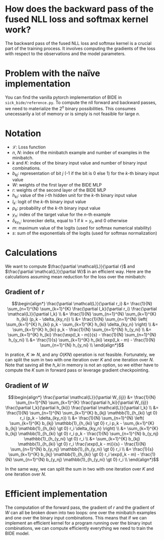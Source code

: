 # How does the backward pass of the fused NLL loss and softmax kernel work?

The backward pass of the fused NLL loss and softmax kernel is a crucial part of the training process. It involves computing the gradients of the loss with respect to the observations and the model parameters.

# Problem with the naïve implementation
You can find the vanilla pytorch implementation of BIDE in `sick_bide/reference.py`. To compute the nll forward and backward passes, we need to materialize the $2^n$ binary possibilities. This consumes unecessarily a lot of memory or is simply is not feasible for large $n$.

# Notation

* $\mathcal{L}$: Loss function 
* $n$, *N*: index of the minibatch example and number of examples in the minibatch.
* $k$ and $K$: index of the binary input value and number of binary input combinations.
* $b_{kj}$: representation of bit $j$ (-1 if the bit is 0 else 1) for the $k$-th binary input value
* $W$: weights of the first layer of the BIDE MLP
* $r$: weights of the second layer of the BIDE MLP
* $h_{ki}$: value of the $i$-th hidden unit for the $k$-th binary input value
* $l_{k}$: logit of the $k$-th binary input value
* $p_{k}$: probability of the $k$-th binary input value
* $y_n$: index of the target value for the $n$-th example
* $\delta_{ky_n}$: kronecker delta, equal to 1 if $k = y_n$ and 0 otherwise
* $m$: maximum value of the logits (used for softmax numerical stability)
* $s$: sum of the exponentials of the logits (used for softmax normalization)

# Calculations
We want to compute $\frac{\partial \mathcal{L}}{\partial r}$ and $\frac{\partial \mathcal{L}}{\partial W}$ in an efficient way. Here are the calculations assuming mean reduction for the loss over the minibatch:
## Gradient of *r*
```math
\begin{align*}
\frac{\partial \mathcal{L}}{\partial r_i} &= \frac{1}{N} \sum_{n=1}^{N} \sum_{k=1}^{K} \frac{\partial l_k}{\partial r_i} \frac{\partial \mathcal{L}}{\partial l_k} \\
&= \frac{1}{N} \sum_{n=1}^{N} \sum_{k=1}^{K} h_{ki} (p_k - \delta_{ky_n}) \\
&= \frac{1}{N} \sum_{n=1}^{N} \left( \sum_{k=1}^{K} h_{ki} p_k - \sum_{k=1}^{K} h_{ki} \delta_{ky_n} \right) \\
&= \sum_{k=1}^{K} h_{ki} p_k - \frac{1}{N} \sum_{n=1}^{N} h_{y_ni} \\
&= \sum_{k=1}^{K} h_{ki} \frac{\exp(l_k - m)}{s} - \frac{1}{N} \sum_{n=1}^{N} h_{y_ni} \\
&= \frac{1}{s} \sum_{k=1}^{K} h_{ki} \exp(l_k - m) - \frac{1}{N} \sum_{n=1}^{N} h_{y_ni} \\
\end{align*}
```
In pratice, $K \gg N$, and any $O(KN)$ operation is not feasible.
Fortunately, we can split the sum in two with one iteration over $K$ and one iteration over $N$.
Note that saving all the *h_ki* in memory is not an option, so we either have to compute the $K$ sum in forward pass or leverage gradient checkpointing.

## Gradient of *W*
```math
\begin{align*}
\frac{\partial \mathcal{L}}{\partial W_{ij}} &= \frac{1}{N} \sum_{n=1}^{N} \sum_{k=1}^{K} \frac{\partial h_ki}{\partial W_{ij}} \frac{\partial l_k}{\partial h_{ki}} \frac{\partial \mathcal{L}}{\partial l_k} \\
&= \frac{1}{N} \sum_{n=1}^{N} \sum_{k=1}^{K} b_{kj} \mathbb{1}_{h_{ki} \gt 0} r_i (p_k - \delta_{ky_n}) \\
&= \frac{1}{N} \sum_{n=1}^{N} \left( \sum_{k=1}^{K} b_{kj} \mathbb{1}_{h_{ki} \gt 0} r_i p_k - \sum_{k=1}^{K} b_{kj} \mathbb{1}_{h_{ki} \gt 0} r_i \delta_{ky_n} \right) \\
&= \sum_{k=1}^{K} b_{kj} \mathbb{1}_{h_{ki} \gt 0} r_i p_k - \frac{1}{N} \sum_{n=1}^{N} b_{y_nj} \mathbb{1}_{h_{y_ni} \gt 0} r_i \\
&= \sum_{k=1}^{K} b_{kj} \mathbb{1}_{h_{ki} \gt 0} r_i \frac{\exp(l_k - m)}{s} - \frac{1}{N} \sum_{n=1}^{N} b_{y_nj} \mathbb{1}_{h_{y_ni} \gt 0} r_i \\
&= \frac{1}{s} \sum_{k=1}^{K} b_{kj} \mathbb{1}_{h_{ki} \gt 0} r_i \exp(l_k - m) - \frac{1}{N} \sum_{n=1}^{N} b_{y_nj} \mathbb{1}_{h_{y_ni} \gt 0} r_i \\
\end{align*}
```
In the same way, we can split the sum in two with one iteration over $K$ and one iteration over $N$.

# Efficient implementation
The computation of the forward pass, the gradient of $r$ and the gradient of $W$ can all be broken down into two loops: one over the minibatch examples and one over the binary input combinations. This means that if we can implement an efficient kernel for a program running over the binary input combinations, we can compute efficiently everything we need to train the BIDE model.